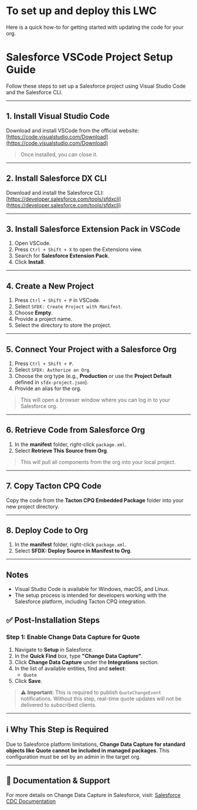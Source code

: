 # To set up and deploy this LWC
Here is a quick how-to for getting started with updating the code for your org.
 
# Salesforce VSCode Project Setup Guide

Follow these steps to set up a Salesforce project using Visual Studio Code and the Salesforce CLI.

---

## 1. Install Visual Studio Code
Download and install VSCode from the official website:  
[https://code.visualstudio.com/Download](https://code.visualstudio.com/Download)

> Once installed, you can close it.

---

## 2. Install Salesforce DX CLI
Download and install the Salesforce CLI:  
[https://developer.salesforce.com/tools/sfdxcli](https://developer.salesforce.com/tools/sfdxcli)

---

## 3. Install Salesforce Extension Pack in VSCode
1. Open VSCode.
2. Press `Ctrl + Shift + X` to open the Extensions view.
3. Search for **Salesforce Extension Pack**.
4. Click **Install**.

---

## 4. Create a New Project
1. Press `Ctrl + Shift + P` in VSCode.
2. Select `SFDX: Create Project with Manifest`.
3. Choose **Empty**.
4. Provide a project name.
5. Select the directory to store the project.

---

## 5. Connect Your Project with a Salesforce Org
1. Press `Ctrl + Shift + P`.
2. Select `SFDX: Authorize an Org`.
3. Choose the org type (e.g., **Production** or use the **Project Default** defined in `sfdx-project.json`).
4. Provide an alias for the org.

> This will open a browser window where you can log in to your Salesforce org.

---

## 6. Retrieve Code from Salesforce Org
1. In the **manifest** folder, right-click `package.xml`.
2. Select **Retrieve This Source from Org**.

> This will pull all components from the org into your local project.

---

## 7. Copy Tacton CPQ Code
Copy the code from the **Tacton CPQ Embedded Package** folder into your new project directory.

---

## 8. Deploy Code to Org
1. In the **manifest** folder, right-click `package.xml`.
2. Select **SFDX: Deploy Source in Manifest to Org**.

---

## Notes
- Visual Studio Code is available for Windows, macOS, and Linux.
- The setup process is intended for developers working with the Salesforce platform, including Tacton CPQ integration.



## ✅ Post-Installation Steps

### Step 1: Enable Change Data Capture for Quote

1. Navigate to **Setup** in Salesforce.
2. In the **Quick Find** box, type **"Change Data Capture"**.
3. Click **Change Data Capture** under the **Integrations** section.
4. In the list of available entities, find and **select**:
   - `Quote`
5. Click **Save**.

> ⚠️ **Important:** This is required to publish `QuoteChangeEvent` notifications. Without this step, real-time quote updates will not be delivered to subscribed clients.

---

## ℹ️ Why This Step is Required

Due to Salesforce platform limitations, **Change Data Capture for standard objects like Quote cannot be included in managed packages**. This configuration must be set by an admin in the target org.

---

## 📘 Documentation & Support

For more details on Change Data Capture in Salesforce, visit:
[Salesforce CDC Documentation](https://developer.salesforce.com/docs/atlas.en-us.change_data_capture.meta/change_data_capture/cdc_intro.htm)
